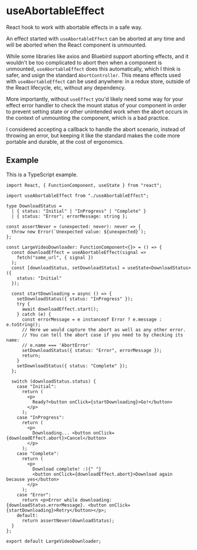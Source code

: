 # useAbortableEffect

React hook to work with abortable effects in a safe way.

An effect started with `useAbortableEffect` can be aborted at any time and will
be aborted when the React component is unmounted.

While some libraries like axios and Bluebird support aborting effects, and it
wouldn't be too complicated to abort then when a component is unmounted,
`useAbortableEffect` does this automatically, which I think is safer, and usign
the standard `AbortController`. This means effects used with
`useAbortableEffect` can be used anywhere: in a redux store, outside of the
React lifecycle, etc, without any dependency.

More importantly, without `useEffect` you'd likely need some way for your
effect error handler to check the mount status of your component in order to
prevent setting state or other unintended work when the abort occurs in the
context of unmounting the component, which is a bad practice.

I considered accepting a callback to handle the abort scenario, instead of
throwing an error, but keeping it like the standard makes the code more
portable and durable, at the cost of ergonomics.

## Example

This is a TypeScript example.
```tsx
import React, { FunctionComponent, useState } from "react";

import useAbortableEffect from "./useAbortableEffect";

type DownloadStatus =
  | { status: "Initial" | "InProgress" | "Complete" }
  | { status: "Error"; errorMessage: string };

const assertNever = (unexpected: never): never => {
  throw new Error(`Unexpected value: ${unexpected}`);
};

const LargeVideoDownloader: FunctionComponent<{}> = () => {
  const downloadEffect = useAbortableEffect(signal =>
    fetch("some_url", { signal })
  );
  const [downloadStatus, setDownloadStatus] = useState<DownloadStatus>({
    status: "Initial"
  });

  const startDownloading = async () => {
    setDownloadStatus({ status: "InProgress" });
    try {
      await downloadEffect.start();
    } catch (e) {
      const errorMessage = e instanceof Error ? e.message : e.toString();
      // Here we would capture the abort as well as any other error.
      // You can tell the abort case if you need to by checking its name:
      // e.name === 'AbortError'
      setDownloadStatus({ status: "Error", errorMessage });
      return;
    }
    setDownloadStatus({ status: "Complete" });
  };

  switch (downloadStatus.status) {
    case "Initial":
      return (
        <p>
          Ready?<button onClick={startDownloading}>Go!</button>
        </p>
      );
    case "InProgress":
      return (
        <p>
          Downloading... <button onClick={downloadEffect.abort}>Cancel</button>
        </p>
      );
    case "Complete":
      return (
        <p>
          Download complete! :){" "}
          <button onClick={downloadEffect.abort}>Download again because yes</button>
        </p>
      );
    case "Error":
      return <p>Error while downloading: {downloadStatus.errorMessage}. <button onClick={startDownloading}>Retry</button></p>;
    default:
      return assertNever(downloadStatus);
  }
};

export default LargeVideoDownloader;
```